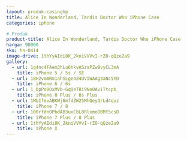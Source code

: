 ```yaml
---
layout: produk-casinghp
title: Alice In Wonderland, Tardis Doctor Who iPhone Case
categories: iphone

# Produk
product-title: Alice In Wonderland, Tardis Doctor Who iPhone Case
harga: 90000
sku: hn-0414
image-drive: 1thYyAIdi8K_2kniVVVvI-rZO-qQze2a9
gallery:
  - url: 1g4nc4FAem3hLu6hkvASzsPZwBvyCL3mA
    title: iPhone 5 / 5s / SE
  - url: 18H2vmARm1ahSLge434UViWAAg3aNc5YD
    title: iPhone 6 / 6s
  - url: 1_DpPo0OxMVb-GqQeTBi9No0AviTtcpb_
    title: iPhone 6 Plus / 6s Plus
  - url: 1MbIfevABKWj6mfdZW25MhQeyQrLd4qvz
    title: iPhone 7 / 8
  - url: 100rfdnOPbdAB3uxCbL8RlxmoOBMt5csD
    title: iPhone 7 Plus / 8 Plus
  - url: 1thYyAIdi8K_2kniVVVvI-rZO-qQze2a9
    title: iPhone X
---
```

